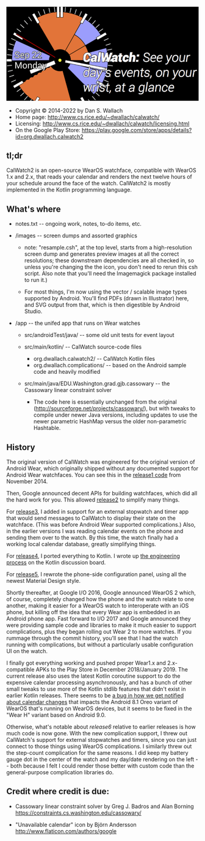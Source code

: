 ![CalWatch2](images/feature-graphic-sm.png)

* Copyright © 2014-2022 by Dan S. Wallach
* Home page: http://www.cs.rice.edu/~dwallach/calwatch/
* Licensing: http://www.cs.rice.edu/~dwallach/calwatch/licensing.html
* On the Google Play Store: https://play.google.com/store/apps/details?id=org.dwallach.calwatch2


## tl;dr

CalWatch2 is an open-source WearOS watchface, compatible with WearOS 1.x and 2.x, that reads your calendar
and renders the next twelve hours of your schedule around the face of the watch. CalWatch2
is mostly implemented in the Kotlin programming language.

## What's where

* notes.txt -- ongoing work, notes, to-do items, etc.

* /images -- screen dumps and assorted graphics

    * note: "resample.csh", at the top level, starts from a
      high-resolution screen dump and generates preview images at all
      the correct resolutions; these downstream dependencies are all
      checked in, so unless you're changing the the icon, you don't
      need to rerun this csh script. Also note that you'll need the
      Imagemagick package installed to run it.)

    * For most things, I'm now using the vector / scalable image types
      supported by Android. You'll find PDFs (drawn in Illustrator) here,
      and SVG output from that, which is then digestible by Android Studio.

* /app -- the unifed app that runs on Wear watches
    * src/androidTest/java/ -- some old unit tests for event layout
    * src/main/kotlin/ -- CalWatch source-code files
        * org.dwallach.calwatch2/ -- CalWatch Kotlin files
        * org.dwallach.complications/ -- based on the Android sample code and heavily modified

    * src/main/java/EDU.Washington.grad.gjb.cassowary -- the Cassowary linear constraint solver
        * The code here is essentially unchanged from the original
          (http://sourceforge.net/projects/cassowary/), but with
          tweaks to compile under newer Java versions, including
          updates to use the newer parametric HashMap versus the
          older non-parametric Hashtable.


## History
The original version of CalWatch was engineered for the original version of Android Wear, which
originally shipped without any documented support for Android Wear watchfaces. You can see
this in the [release1 code](https://github.com/danwallach/CalWatch/tree/release1) from November 2014.

Then, Google announced decent APIs for building watchfaces, which did all the hard work for you.
This allowed [release2](https://github.com/danwallach/CalWatch/tree/release2) to simplify many things.

For [release3](https://github.com/danwallach/CalWatch/tree/release3), I added in support for an
external stopwatch and timer app that would send messages to CalWatch to display their state on the
watchface. (This was before Android Wear supported complications.) Also, in the earlier versions
I was reading calendar events on the phone and sending them over to the watch. By this time, the watch
finally had a working local calendar database, greatly simplifying things.

For [release4](https://github.com/danwallach/CalWatch/tree/release4), I ported everything to
Kotlin. I wrote up [the engineering process](https://discuss.kotlinlang.org/t/experience-porting-an-android-app-to-kotlin/1399)
on the Kotlin discussion board.

For [release5](https://github.com/danwallach/CalWatch/tree/release5), I rewrote the phone-side
configuration panel, using all the newest Material Design style.

Shortly thereafter, at Google I/O 2016, Google announced WearOS 2 which, of course,
completely changed how the phone and the watch relate to one another,
making it easier for a WearOS watch to interoperate with an iOS phone, but killing off the
idea that every Wear app is embedded in an Android phone app. Fast forward to I/O 2017 and
Google announced they were providing sample code and libraries to make it much easier to support
complications, plus they began rolling out Wear 2 to more watches. If you rummage through the
commit history, you'll see that I had the watch running with complications, but without a particularly
usable configuration UI on the watch.

I finally got everything working and pushed proper Wear1.x and 2.x-compatible APKs to the Play Store
in December 2018/January 2019. The current release also uses the latest
Kotlin coroutine support to do the expensive calendar processing asynchronously, and has
a bunch of other small tweaks to use more of the Kotlin stdlib features that didn't exist
in earlier Kotlin releases. There seems to be [a bug in how we get notified about calendar
changes](https://issuetracker.google.com/issues/122149553) that impacts the Android 8.1 Oreo variant
of WearOS that's running on WearOS devices, but it seems to be fixed in the "Wear H" variant
based on Android 9.0.

Otherwise, what's notable about *release6* relative to earlier releases is how much code is now gone.
With the new complication support, I threw out CalWatch's support for external stopwatches and timers,
since you can just connect to those things using WearOS complications. I similarly threw out the
step-count complication for the same reasons. I did keep my battery gauge dot in the center of the
watch and my day/date rendering on the left -- both because I felt I could render those better with
custom code than the general-purpose complication libraries do.


## Credit where credit is due:

* Cassowary linear constraint solver by Greg J. Badros and Alan Borning
  https://constraints.cs.washington.edu/cassowary/

* "Unavailable calendar" icon by Björn Andersson
  http://www.flaticon.com/authors/google
